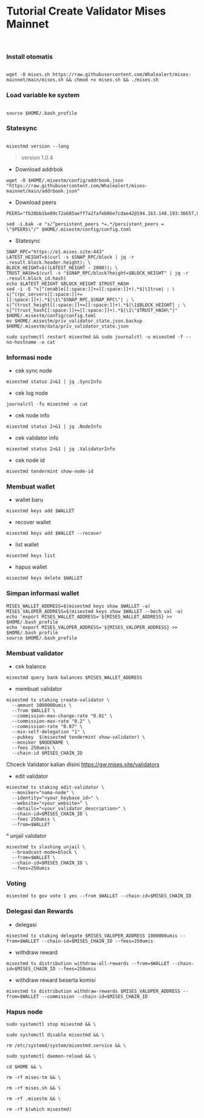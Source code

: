 # Tutorial Create Validator Mises Mainnet


</br>

### Install otomatis

```

wget -O mises.sh https://raw.githubusercontent.com/Whalealert/mises-mainnet/main/mises.sh && chmod +x mises.sh && ./mises.sh

```

### Load variable ke system

```

source $HOME/.bash_profile

```

### Statesync

```

misestmd version --long

```

> version 1.0.4

* Download addrbok

```
wget -O $HOME/.misestm/config/addrbook.json "https://raw.githubusercontent.com/Whalealert/mises-mainnet/main/addrbook.json"
```

* Download peers

```
PEERS="fb28bb1be09c72a685aeff7a2fafeb06e7cdae42@194.163.148.193:36657,87a3096f64fc1ccca93a7c99face66abfe14af71@116.202.236.115:20856,f83f2ff1254822df5891ed8f3dc2dda869e3e6fd@65.108.101.50:56656,917ec8e4c8acbd9fc6bb7dee865cd758f566febb@176.9.34.169:20006"

sed -i.bak -e "s/^persistent_peers *=.*/persistent_peers = \"$PEERS\"/" $HOME/.misestm/config/config.toml
```

* Statesync

```
SNAP_RPC="https://e1.mises.site:443"
LATEST_HEIGHT=$(curl -s $SNAP_RPC/block | jq -r .result.block.header.height); \
BLOCK_HEIGHT=$((LATEST_HEIGHT - 2000)); \
TRUST_HASH=$(curl -s "$SNAP_RPC/block?height=$BLOCK_HEIGHT" | jq -r .result.block_id.hash)
echo $LATEST_HEIGHT $BLOCK_HEIGHT $TRUST_HASH
sed -i -E "s|^(enable[[:space:]]+=[[:space:]]+).*$|\1true| ; \
s|^(rpc_servers[[:space:]]+=[[:space:]]+).*$|\1\"$SNAP_RPC,$SNAP_RPC\"| ; \
s|^(trust_height[[:space:]]+=[[:space:]]+).*$|\1$BLOCK_HEIGHT| ; \
s|^(trust_hash[[:space:]]+=[[:space:]]+).*$|\1\"$TRUST_HASH\"|" $HOME/.misestm/config/config.toml
mv $HOME/.misestm/priv_validator_state.json.backup $HOME/.misestm/data/priv_validator_state.json

sudo systemctl restart misestmd && sudo journalctl -u misestmd -f --no-hostname -o cat
```

### Informasi node

   * cek sync node

```
misestmd status 2>&1 | jq .SyncInfo
```

   * cek log node

```
journalctl -fu misestmd -o cat
```

   * cek node info

```
misestmd status 2>&1 | jq .NodeInfo
```

   * cek validator info

```
misestmd status 2>&1 | jq .ValidatorInfo
```

  * cek node id

```
misestmd tendermint show-node-id
```

### Membuat wallet

   * wallet baru

```
misestmd keys add $WALLET
```

   * recover wallet

```
misestmd keys add $WALLET --recover
```

   * list wallet

```
misestmd keys list
```

   * hapus wallet

```
misestmd keys delete $WALLET
```

### Simpan informasi wallet

```
MISES_WALLET_ADDRESS=$(misestmd keys show $WALLET -a)
MISES_VALOPER_ADDRESS=$(misestmd keys show $WALLET --bech val -a)
echo 'export MISES_WALLET_ADDRESS='${MISES_WALLET_ADDRESS} >> $HOME/.bash_profile
echo 'export MISES_VALOPER_ADDRESS='${MISES_VALOPER_ADDRESS} >> $HOME/.bash_profile
source $HOME/.bash_profile
```

### Membuat validator

 * cek balance
```
misestmd query bank balances $MISES_WALLET_ADDRESS
```

 * membuat validator

```
misestmd tx staking create-validator \
  --amount 1000000umis \
  --from $WALLET \
  --commission-max-change-rate "0.01" \
  --commission-max-rate "0.2" \
  --commission-rate "0.07" \
  --min-self-delegation "1" \
  --pubkey  $(misestmd tendermint show-validator) \
  --moniker $NODENAME \
  --fees 250umis \
  --chain-id $MISES_CHAIN_ID
```

Chceck Validator kalian disini https://gw.mises.site/validators


 * edit validator

```
misestmd tx staking edit-validator \
  --moniker="nama-node" \
  --identity="<your_keybase_id>" \
  --website="<your_website>" \
  --details="<your_validator_description>" \
  --chain-id=$MISES_CHAIN_ID \
  --fees 250umis \
  --from=$WALLET
```

 ° unjail validator

```
misestmd tx slashing unjail \
  --broadcast-mode=block \
  --from=$WALLET \
  --chain-id=$MISES_CHAIN_ID \
  --fees=250umis
```

### Voting

```
misestmd tx gov vote 1 yes --from $WALLET --chain-id=$MISES_CHAIN_ID
```

### Delegasi dan Rewards

  * delegasi

```
misestmd tx staking delegate $MISES_VALOPER_ADDRESS 1000000umis --from=$WALLET --chain-id=$MISES_CHAIN_ID --fees=250umis
```

  * withdraw reward

```
misestmd tx distribution withdraw-all-rewards --from=$WALLET --chain-id=$MISES_CHAIN_ID --fees=250umis
```

  * withdraw reward beserta komisi
```
misestmd tx distribution withdraw-rewards $MISES_VALOPER_ADDRESS --from=$WALLET --commission --chain-id=$MISES_CHAIN_ID
```

### Hapus node

```
sudo systemctl stop misestmd && \

sudo systemctl disable misestmd && \

rm /etc/systemd/system/misestmd.service && \

sudo systemctl daemon-reload && \

cd $HOME && \

rm -rf mises-tm && \

rm -rf mises.sh && \

rm -rf .misestm && \

rm -rf $(which misestmd)
```
